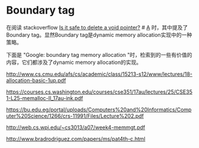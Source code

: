 # Boundary tag

在阅读 stackoverflow [Is it safe to delete a void pointer?](https://stackoverflow.com/questions/941832/is-it-safe-to-delete-a-void-pointer) # [A](https://stackoverflow.com/a/941953) 时，其中提及了Boundary tag。显然Boundary tag是dynamic memory allocation实现中的一种策略。

下面是 "Google: boundary tag memory allocation "时，检索到的一些有价值的内容，它们都涉及了dynamic memory allocation的实现。

http://www.cs.cmu.edu/afs/cs/academic/class/15213-s12/www/lectures/18-allocation-basic-1up.pdf

https://courses.cs.washington.edu/courses/cse351/17au/lectures/25/CSE351-L25-memalloc-II_17au-ink.pdf

https://bu.edu.eg/portal/uploads/Computers%20and%20Informatics/Computer%20Science/1266/crs-11991/Files/Lecture%202.pdf

http://web.cs.wpi.edu/~cs3013/a07/week4-memmgt.pdf

http://www.bradrodriguez.com/papers/ms/pat4th-c.html